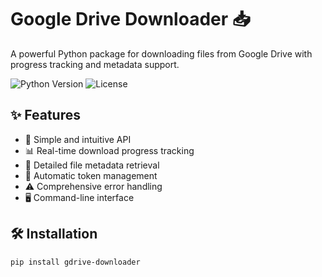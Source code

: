 # Google Drive Downloader 📥

A powerful Python package for downloading files from Google Drive with progress tracking and metadata support.

![Python Version](https://img.shields.io/badge/python-3.6+-blue.svg)
![License](https://img.shields.io/badge/license-MIT-green.svg)

## ✨ Features

- 🚀 Simple and intuitive API
- 📊 Real-time download progress tracking
- 📝 Detailed file metadata retrieval
- 🔄 Automatic token management
- ⚠️ Comprehensive error handling
- 🖥️ Command-line interface

## 🛠️ Installation

```bash
pip install gdrive-downloader